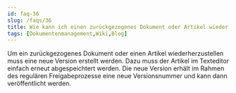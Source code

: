 ```yaml
---
id: faq-36
slug: /faqs/36
title: Wie kann ich einen zurückgezogenes Dokument oder Artikel wieder veröffentlichen
tags: [Dokumentenmanagement,Wiki,Blog]
---
```

Um ein zurückgezogenes Dokument oder einen Artikel wiederherzustellen muss eine neue Version erstellt werden. Dazu muss der Artikel im Texteditor einfach erneut abgespeichtert werden. Die neue Version erhält im Rahmen des regulären Freigabeprozesse eine neue Versionsnummer und kann dann veröffentlicht werden. 